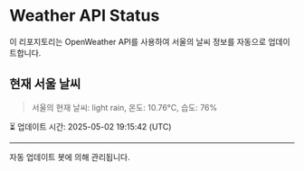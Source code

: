 
# Weather API Status

이 리포지토리는 OpenWeather API를 사용하여 서울의 날씨 정보를 자동으로 업데이트합니다.

## 현재 서울 날씨
> 서울의 현재 날씨: light rain, 온도: 10.76°C, 습도: 76%

⏳ 업데이트 시간: 2025-05-02 19:15:42 (UTC)

---
자동 업데이트 봇에 의해 관리됩니다.
